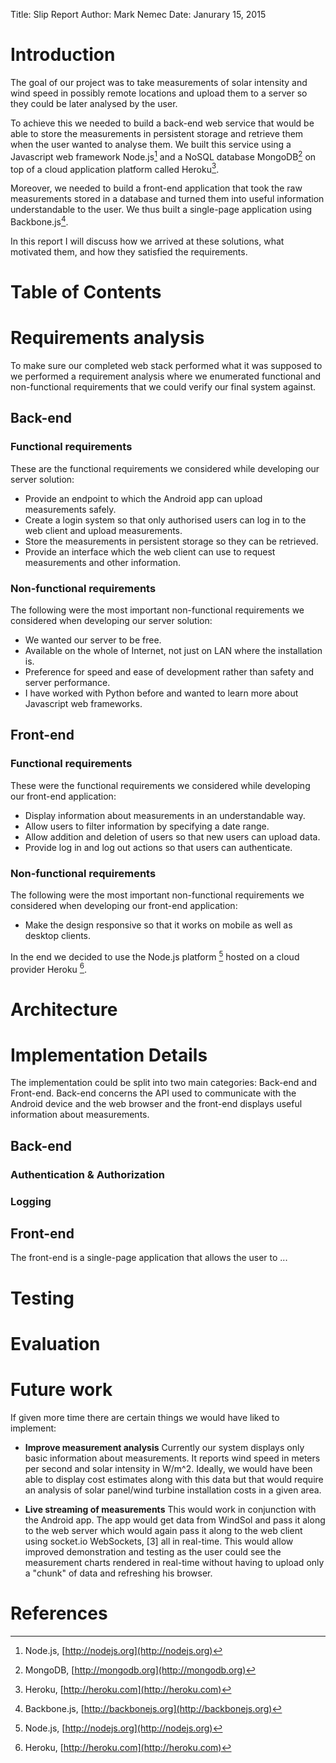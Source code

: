 Title:  Slip Report
Author: Mark Nemec
Date:   Janurary 15, 2015

# Introduction

The goal of our project was to take measurements of solar intensity and wind speed in possibly remote locations and upload them to a server so they could be later analysed by the user.

To achieve this we needed to build a back-end web service that would be able to store the measurements in persistent storage and retrieve them when the user wanted to analyse them. We built this service using a Javascript web framework Node.js[^nodejs] and a NoSQL database MongoDB[^mongodb] on top of a cloud application platform called Heroku[^heroku]. <!-- Maybe move this segment into requirements? -->

Moreover, we needed to build a front-end application that took the raw measurements stored in a database and turned them into useful information understandable to the user. We thus built a single-page application using Backbone.js[^backbonejs].

In this report I will discuss how we arrived at these solutions, what motivated them, and how they satisfied the requirements. <!-- TODO: change requirements to something else -->

# Table of Contents

<!--TOC-->

# Requirements analysis

To make sure our completed web stack <!-- is stack the correct word? --> performed what it was supposed to <!-- reword this --> we performed a requirement analysis where we enumerated functional and non-functional requirements that we could verify our final system against.

## Back-end

### Functional requirements

These are the functional requirements we considered while developing our server solution:

 - Provide an endpoint to which the Android app can upload measurements safely.
 - Create a login system so that only authorised users can log in to the web client and upload measurements.
 - Store the measurements in persistent storage so they can be retrieved.
 - Provide an interface which the web client can use to request measurements and other information.

### Non-functional requirements

The following were the most important non-functional requirements we considered when developing our server solution:
 
 - We wanted our server to be free.
 - Available on the whole of Internet, not just on LAN where the installation is.
 - Preference for speed and ease of development rather than safety and server performance.
 - I have worked with Python before and wanted to learn more about Javascript web frameworks.

## Front-end

### Functional requirements

These were the functional requirements we considered while developing our front-end application:

 - Display information about measurements in an understandable way.
 - Allow users to filter information by specifying a date range.
 - Allow addition and deletion of users so that new users can upload data.
 - Provide log in and log out actions so that users can authenticate.

### Non-functional requirements

The following were the most important non-functional requirements we considered when developing our front-end application:

 - Make the design responsive so that it works on mobile as well as desktop clients.

In the end we decided to use the Node.js platform [^nodejs] hosted on a cloud provider Heroku [^heroku].

# Architecture

# Implementation Details

The implementation could be split into two main categories: Back-end and Front-end. Back-end concerns the API used to communicate with the Android device and the web browser and the front-end displays useful information about measurements.

## Back-end

### Authentication & Authorization

### Logging

## Front-end

The front-end is a single-page application that allows the user to ...

# Testing

# Evaluation

# Future work

If given more time there are certain things we would have liked to implement:

 - **Improve measurement analysis**
    Currently our system displays only basic information about measurements. It reports wind speed in meters per second and solar intensity in W/m^2. Ideally, we would have been able to display cost estimates along with this data but that would require an analysis of solar panel/wind turbine installation costs in a given area.

 - **Live streaming of measurements**
    This would work in conjunction with the Android app. The app would get data from WindSol and pass it along to the web server which would again pass it along to the web client using socket.io WebSockets, [3] all in real-time. This would allow improved demonstration and testing as the user could see the measurement charts rendered in real-time without having to upload only a "chunk" of data and refreshing his browser.

# References

[^heroku]: Heroku, [http://heroku.com](http://heroku.com)
[^nodejs]: Node.js, [http://nodejs.org](http://nodejs.org)
[^backbonejs]: Backbone.js, [http://backbonejs.org](http://backbonejs.org)
[^mongodb]: MongoDB, [http://mongodb.org](http://mongodb.org)
